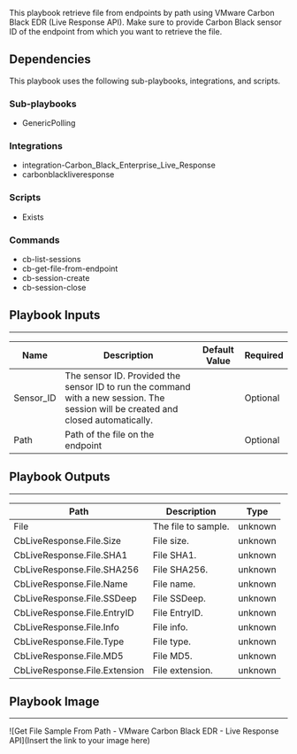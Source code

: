 This playbook retrieve file from endpoints by path using VMware Carbon Black EDR (Live Response API).
Make sure to provide Carbon Black sensor ID of the endpoint from which you want to retrieve the file.

## Dependencies
This playbook uses the following sub-playbooks, integrations, and scripts.

### Sub-playbooks
* GenericPolling

### Integrations
* integration-Carbon_Black_Enterprise_Live_Response
* carbonblackliveresponse

### Scripts
* Exists

### Commands
* cb-list-sessions
* cb-get-file-from-endpoint
* cb-session-create
* cb-session-close

## Playbook Inputs
---

| **Name** | **Description** | **Default Value** | **Required** |
| --- | --- | --- | --- |
| Sensor_ID | The sensor ID. Provided the sensor ID to run the command with a new session. The session will be created and closed automatically. |  | Optional |
| Path | Path of the file on the endpoint |  | Optional |

## Playbook Outputs
---

| **Path** | **Description** | **Type** |
| --- | --- | --- |
| File  | The file to sample. | unknown |
| CbLiveResponse.File.Size | File size. | unknown |
| CbLiveResponse.File.SHA1 | File SHA1. | unknown |
| CbLiveResponse.File.SHA256 | File SHA256. | unknown |
| CbLiveResponse.File.Name | File name. | unknown |
| CbLiveResponse.File.SSDeep | File SSDeep. | unknown |
| CbLiveResponse.File.EntryID | File EntryID. | unknown |
| CbLiveResponse.File.Info | File info. | unknown |
| CbLiveResponse.File.Type | File type. | unknown |
| CbLiveResponse.File.MD5 | File MD5. | unknown |
| CbLiveResponse.File.Extension | File extension. | unknown |

## Playbook Image
---
![Get File Sample From Path - VMware Carbon Black EDR - Live Response API](Insert the link to your image here)